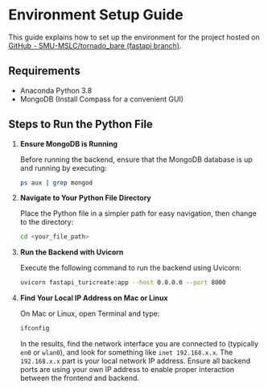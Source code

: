 
# Environment Setup Guide

This guide explains how to set up the environment for the project hosted on [GitHub - SMU-MSLC/tornado_bare (fastapi branch)](https://github.com/SMU-MSLC/tornado_bare/tree/fastapi).

## Requirements

- Anaconda Python 3.8
- MongoDB (Install Compass for a convenient GUI)

## Steps to Run the Python File

1. **Ensure MongoDB is Running**

   Before running the backend, ensure that the MongoDB database is up and running by executing:

   ```bash
   ps aux | grep mongod
   ```

2. **Navigate to Your Python File Directory**

   Place the Python file in a simpler path for easy navigation, then change to the directory:

   ```bash
   cd <your_file_path>
   ```

3. **Run the Backend with Uvicorn**

   Execute the following command to run the backend using Uvicorn:

   ```bash
   uvicorn fastapi_turicreate:app --host 0.0.0.0 --port 8000
   ```

4. **Find Your Local IP Address on Mac or Linux**

   On Mac or Linux, open Terminal and type:

   ```bash
   ifconfig
   ```

   In the results, find the network interface you are connected to (typically `en0` or `wlan0`), and look for something like `inet 192.168.x.x`. The `192.168.x.x` part is your local network IP address. Ensure all backend ports are using your own IP address to enable proper interaction between the frontend and backend.




